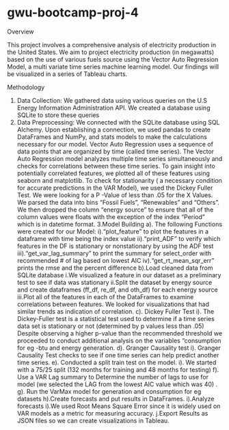 # gwu-bootcamp-proj-4

Overview

This project involves a comprehensive analysis of electricity production in the United States. We aim to project electricity production (in megawatts) based on the use of various fuels source using the Vector Auto Regression Model, a multi variate time series machine learning model. Our findings will be visualized in a series of Tableau charts.

Methodology
1. Data Collection: We gathered data using various queries on the U.S Energy Information Administration API. We created a database using SQLite to store these queries
2. Data Preprocessing: We connected with the SQLite database using SQL Alchemy. Upon establishing a connection, we used pandas to create DataFrames and NumPy, and stats models to make the calculations necessary for our model. Vector Auto Regression uses a sequence of data points that are organized by time (called time series). The Vector Auto Regression model analyzes multiple time series simultaneously and checks for correlations between these time series. To gain insight into potentially correlated features, we plotted all of these features using seaborn and matplotlib. To check for stationarity ( a necessary condition for accurate predictions in the VAR Model), we used the Dickey Fuller Test. We were looking for a P -Value of less than .05 for the X Values. We parsed the data into bins “Fossil Fuels”, “Renewables” and “Others”. We then dropped the column “energy source” to ensure that all of the column values were floats with the exception of the index “Period” which is in datetime format.
3.Model Building
	a). The following Functions were created for our Model:
		i).“plot_feature” to plot the features in a dataframe with time being the index value
		ii).“print_ADF” to verify which features in the DF is stationary or nonstationary by using the ADF test
		iii).“get_var_lag_summary” to print the summary for select_order with recommended # of lag based on lowest 			AIC
		iv).“get_rt_mean_sqr_err” prints the  rmse and the percent difference
	b).Load cleaned data from SQLite database
		i.We visualized a feature in our dataset as a preliminary test to see if data was stationary
		ii.Split the dataset by energy source and create dataframes (ff_df, re_df, and oth_df) for each energy source
		iii.Plot all of the features in each of the DataFrames to examine correlations between features. We looked 		for visualizations that had similar trends as indication  of correlation.
	c). Dickey Fuller Test
		i). The Dickey-Fuller test is a statistical test used to determine if a time series data set is stationary or 		not (determined by p values less than .05) Despite observing a higher p-value than the recommended threshold 		we proceeded to conduct additional analysis on the variables “consumption for eg -btu and energy generation.
	d). Granger Causality test
		i). Granger Causality Test checks to see if one time series can help predict another time series. 
	e). Conducted a split train test on the model.
		i). We started with a 75/25 split (132 months for training and 48 months for testing)
	f). Use a VAR Lag summary to Determine the number of lags to use for model (we selected the LAG from the lowest AIC 	   value which was 40) .
	g). Run the VarMax model for generation and consumption for eg datasets
	h).Create forecasts and put results in DataFrames.
	i).Analyze forecasts
		i).We used Root Means Square Error since it is widely used on VAR models as a metric for measuring accuracy.
	j.Export Results as JSON files so we can create visualizations in Tableau.
